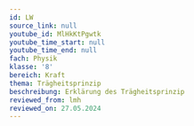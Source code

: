 ```yaml
---
id: LW
source_link: null
youtube_id: MlHkKtPgwtk
youtube_time_start: null
youtube_time_end: null
fach: Physik
klasse: '8'
bereich: Kraft
thema: Trägheitsprinzip
beschreibung: Erklärung des Trägheitsprinzip
reviewed_from: lmh
reviewed_on: 27.05.2024
---
```

